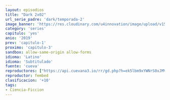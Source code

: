 ```yaml
---
layout: episodios
title: "Dark 2x02"
url_serie_padre: 'dark/temporada-2'
image_banner: 'https://res.cloudinary.com/u4innovation/image/upload/v1561171881/dark2banner-min_hmfg51.jpg'
category: 'series'
capitulo: 'yes'
anio: '2019'
prev: 'capitulo-1'
proximo: 'capitulo-3'
sandbox: allow-same-origin allow-forms
idioma: 'Latino'
idioma: 'Subtitulado'
fuente: 'cueva'
reproductores: ["https://api.cuevana3.io/rr/gd.php?h=ek5lbm9xYWNrS0xJMVp5b21KREk0dFBLbjVkaHhkRGdrOG1jbnBpUnhhS1Z4SUYvZGNiTDdaMm5mSnFremEva3JjdU1wSFdrbWRhd3NxR2lmTFMwdkpTU3FadVkyUT09"]
reproductor: fembed
clasificacion: '+10'
tags:
- Ciencia-Ficcion
---
```











